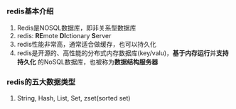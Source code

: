 ### redis基本介绍
1. Redis是NOSQL数据库，即非关系型数据库
2. redis: **RE**mote **DI**ctionary **S**erver
3. redis性能非常高，通常适合做缓存，也可以持久化
4. redis是开源的、高性能的分布式内存数据库(key/valu)，**基于内存运行**并**支持持久化**
   的NoSQL数据库，也被称为**数据结构服务器**

### redis的五大数据类型
1. String, Hash, List, Set, zset(sorted set)